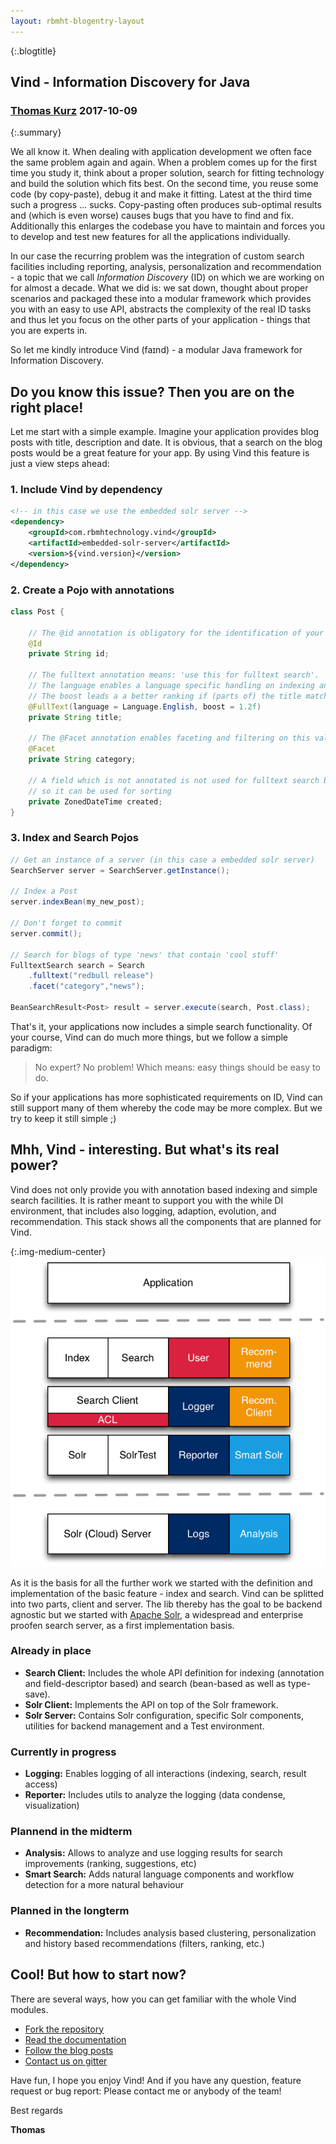 ```yaml
---
layout: rbmht-blogentry-layout
---
```


{:.blogtitle}
## Vind - Information Discovery for Java

<h3 class="author author-thomas">
    <a href="https://github.com/tkurz">Thomas Kurz</a>
    <span class="date">2017-10-09</span>
</h3>

{:.summary} 

We all know it. When dealing with application development we often face the same problem again and again.
When a problem comes up for the first time you study it, think about a proper solution, search for fitting technology
and build the solution which fits best. On the second time, you reuse some code (by copy-paste), debug it and make it
fitting. Latest at the third time such a progress ... sucks. Copy-pasting often produces sub-optimal results and
(which is even worse) causes bugs that you have to find and fix. Additionally this enlarges the codebase you have to
maintain and forces you to develop and test new features for all the applications individually. 

In our case the recurring problem was the integration of custom search facilities including reporting, analysis,
personalization and recommendation - a topic that we call *Information Discovery* (ID) on which we are working on for almost a decade.
What we did is: we sat down, thought about proper scenarios and packaged these into a modular framework which provides you with an easy to use API, abstracts the
complexity of the real ID tasks and thus let you focus on the other parts of your application - things that you are experts in.

So let me kindly introduce Vind (faɪnd) - a modular Java framework for Information Discovery.

## Do you know this issue? Then you are on the right place!

Let me start with a simple example. Imagine your application provides blog posts with title, description and date.
It is obvious, that a search on the blog posts would be a great feature for your app. By using Vind this feature is just
a view steps ahead:

### 1. Include Vind by dependency

```xml
<!-- in this case we use the embedded solr server -->
<dependency>
    <groupId>com.rbmhtechnology.vind</groupId>
    <artifactId>embedded-solr-server</artifactId>
    <version>${vind.version}</version>
</dependency>
```

### 2. Create a Pojo with annotations

```java
class Post {
    
    // The @id annotation is obligatory for the identification of your blog posts within Vind
    @Id
    private String id;
    
    // The fulltext annotation means: 'use this for fulltext search'.
    // The language enables a language specific handling on indexing an query time
    // The boost leads a a better ranking if (parts of) the title matches the query.
    @FullText(language = Language.English, boost = 1.2f)
    private String title;
    
    // The @Facet annotation enables faceting and filtering on this value
    @Facet
    private String category;
    
    // A field which is not annotated is not used for fulltext search but stored, 
    // so it can be used for sorting
    private ZonedDateTime created;
}
``` 

### 3. Index and Search Pojos
```java
// Get an instance of a server (in this case a embedded solr server)
SearchServer server = SearchServer.getInstance();

// Index a Post
server.indexBean(my_new_post);

// Don't forget to commit
server.commit();

// Search for blogs of type 'news' that contain 'cool stuff' 
FulltextSearch search = Search
    .fulltext("redbull release")
    .facet("category","news");

BeanSearchResult<Post> result = server.execute(search, Post.class);
```

That's it, your applications now includes a simple search functionality.
Of your course, Vind can do much more things, but we follow a simple paradigm:

> No expert? No problem! Which means: easy things should be easy to do.

So if your applications has more sophisticated requirements on ID, Vind can still support
many of them whereby the code may be more complex. But we try to keep it still simple ;)

## Mhh, Vind - interesting. But what's its real power?

Vind does not only provide you with annotation based indexing and simple search facilities.
It is rather meant to support you with the while DI environment, that includes also logging,
adaption, evolution, and recommendation. This stack shows all the components that are planned
for Vind.

{:.img-medium-center}
![Vind Modules](../../images/vind-modules.png)

As it is the basis for all the further work we started with the definition and implementation of the
basic feature - index and search. Vind can be splitted into two parts, client and server. The lib thereby
has the goal to be backend agnostic but we started with [Apache Solr](http://lucene.apache.org/solr/),
a widespread and enterprise proofen search server, as a first implementation basis.

### Already in place

* **Search Client:** Includes the whole API definition for indexing (annotation and field-descriptor based) and search (bean-based as well as type-save).
* **Solr Client:** Implements the API on top of the Solr framework.
* **Solr Server:** Contains Solr configuration, specific Solr components, utilities for backend management and a Test environment.

### Currently in progress

* **Logging:** Enables logging of all interactions (indexing, search, result access)
* **Reporter:** Includes utils to analyze the logging (data condense, visualization)

### Plannend in the midterm

* **Analysis:** Allows to analyze and use logging results for search improvements (ranking, suggestions, etc)
* **Smart Search:** Adds natural language components and workflow detection for a more natural behaviour

### Planned in the longterm
* **Recommendation:** Includes analysis based clustering, personalization and history based recommendations (filters, ranking, etc.)

## Cool! But how to start now?

There are several ways, how you can get familiar with the whole Vind modules.

* [Fork the repository](https://github.com/RBMHTechnology/vind)
* [Read the documentation](https://rbmhtechnology.github.io/vind)
* [Follow the blog posts](https://rbmhtechnology.github.io/vind/blog/)
* [Contact us on gitter](https://gitter.im/RBMHTechnology/vind)

Have fun, I hope you enjoy Vind! And if you have any question, feature request or bug report: Please contact me or anybody of the team! 

Best regards

**Thomas**

